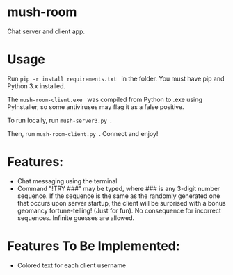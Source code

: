 # mush-room
Chat server and client app.

# Usage

Run  ```pip -r install requirements.txt ``` in the folder. You must have pip and Python 3.x installed.

The  ```mush-room-client.exe ``` was compiled from Python to .exe using PyInstaller, so some antiviruses may flag it as a false positive.

To run locally, run  ```mush-server3.py ```.

Then, run  ```mush-room-client.py ```. Connect and enjoy!


# Features:
- Chat messaging using the terminal
- Command "!TRY ###" may be typed, where ### is any 3-digit number sequence. If the sequence is the same as the randomly generated one that occurs upon server startup, the client will be surprised with a bonus geomancy fortune-telling! (Just for fun). No consequence for incorrect sequences. Infinite guesses are allowed. 

# Features To Be Implemented:
- Colored text for each client username


